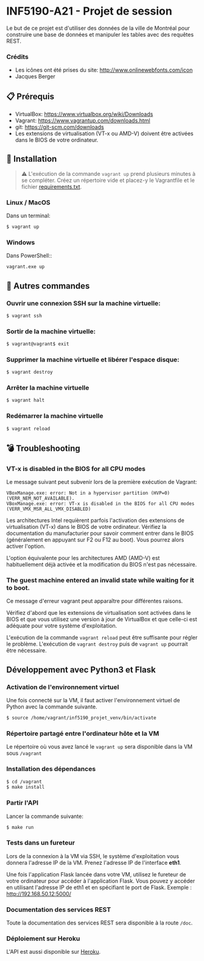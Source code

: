 # INF5190-A21 - Projet de session

Le but de ce projet est d'utiliser des données de la ville de Montréal pour construire une base de données et manipuler les tables avec des requêtes REST.

### Crédits

- Les icônes ont été prises du site: http://www.onlinewebfonts.com/icon
- Jacques Berger

## :clipboard: Prérequis

- VirtualBox: https://www.virtualbox.org/wiki/Downloads
- Vagrant: https://www.vagrantup.com/downloads.html
- git: https://git-scm.com/downloads
- Les extensions de virtualisation (VT-x ou AMD-V) doivent être activées dans le BIOS de votre ordinateur.


## :wrench: Installation

> :warning: L'exécution de la commande `vagrant up` prend plusieurs minutes à se compléter. Créez un répertoire vide et placez-y le Vagrantfile et le fichier [requirements.txt](requirements.txt).

### Linux / MacOS

Dans un terminal:

```bash
$ vagrant up
```

### Windows

Dans PowerShell::

```bash
vagrant.exe up
```

## :shell: Autres commandes

### Ouvrir une connexion SSH sur la machine virtuelle:

```bash
$ vagrant ssh
```

### Sortir de la machine virtuelle:

```bash
$ vagrant@vagrant$ exit
```

### Supprimer la machine virtuelle et libérer l'espace disque:

```bash
$ vagrant destroy
```
### Arrêter la machine virtuelle

```bash
$ vagrant halt
```

### Redémarrer la machine virtuelle

```bash
$ vagrant reload
```

## :bomb: Troubleshooting

### VT-x is disabled in the BIOS for all CPU modes

Le message suivant peut subvenir lors de la première exécution de Vagrant:

    VBoxManage.exe: error: Not in a hypervisor partition (HVP=0) (VERR_NEM_NOT_AVAILABLE).
    VBoxManage.exe: error: VT-x is disabled in the BIOS for all CPU modes (VERR_VMX_MSR_ALL_VMX_DISABLED)

Les architectures Intel requièrent parfois l'activation des extensions de virtualisation (VT-x) dans le BIOS de votre ordinateur. Vérifiez la documentation du manufacturier pour savoir comment entrer dans le BIOS (généralement en appuyant sur F2 ou F12 au boot). Vous pourrez alors activer l'option.

L'option équivalente pour les architectures AMD (AMD-V) est habituellement déjà activée et la modification du BIOS n'est pas nécessaire.


### The guest machine entered an invalid state while waiting for it to boot.

Ce message d'erreur vagrant peut apparaître pour différentes raisons.

Vérifiez d'abord que les extensions de virtualisation sont activées dans le BIOS et que vous utilisez une version à jour de VirtualBox et que celle-ci est adéquate pour votre système d'exploitation.

L'exécution de la commande `vagrant reload` peut être suffisante pour régler le problème. L'exécution de `vagrant destroy` puis de `vagrant up` pourrait être nécessaire.


## Développement avec Python3 et Flask

### Activation de l'environnement virtuel

Une fois connecté sur la VM, il faut activer l'environnement virtuel de Python avec la commande suivante.

```bash
$ source /home/vagrant/inf5190_projet_venv/bin/activate
```

### Répertoire partagé entre l'ordinateur hôte et la VM

Le répertoire où vous avez lancé le `vagrant up` sera disponible dans la VM sous `/vagrant`

### Installation des dépendances

```bash
$ cd /vagrant
$ make install
```

### Partir l'API

Lancer la commande suivante:

```bash
$ make run
```

### Tests dans un fureteur

Lors de la connexion à la VM via SSH, le système d'exploitation vous donnera
l'adresse IP de la VM. Prenez l'adresse IP de l'interface **eth1**.

Une fois l'application Flask lancée dans votre VM, utilisez le fureteur de votre ordinateur pour accéder à l'application Flask. Vous pouvez y accéder en utilisant l'adresse IP de eth1 et en spécifiant le port de Flask.
Exemple : http://192.168.50.12:5000/

### Documentation des services REST

Toute la documentation des services REST sera disponible à la route `/doc`.

### Déploiement sur Heroku

L'API est aussi disponible sur [Heroku](https://inf5190-projet-berp01039907.herokuapp.com).

